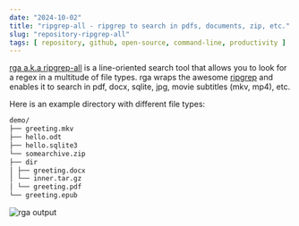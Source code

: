 ```yaml
---
date: "2024-10-02"
title: "ripgrep-all - ripgrep to search in pdfs, documents, zip, etc."
slug: "repository-ripgrep-all"
tags: [ repository, github, open-source, command-line, productivity ]
---
```




[rga a.k.a ripgrep-all][1] is a line-oriented search tool that allows you to look for a regex in a multitude of file types. rga wraps the awesome [ripgrep][2] and enables it to search in pdf, docx, sqlite, jpg, movie subtitles (mkv, mp4), etc.

Here is an example directory with different file types:

```bash
demo/
├── greeting.mkv
├── hello.odt
├── hello.sqlite3
└── somearchive.zip
├── dir
│ ├── greeting.docx
│ └── inner.tar.gz
│ └── greeting.pdf
└── greeting.epub
```

![rga output][3]



   [1]: https://github.com/phiresky/ripgrep-all
   [2]: https://github.com/BurntSushi/ripgrep
   [3]: https://raw.githubusercontent.com/phiresky/ripgrep-all/b4dbe1b8e802a8139cca33a4640ed99fded5cbe3/doc/demodir.png
